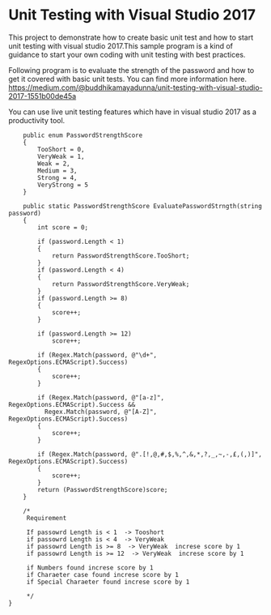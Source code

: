 # Unit Testing with Visual Studio 2017

This project to demonstrate how to create basic unit test and how to start unit testing with visual studio 2017.This sample program is a kind of guidance to start your own coding with unit testing with best practices. 

Following program is to evaluate the strength of the password and how to get it covered with basic unit tests.
You can find more information here.
https://medium.com/@buddhikamayadunna/unit-testing-with-visual-studio-2017-1551b00de45a

You can use live unit testing features which have in visual studio 2017 as a productivity tool.


        public enum PasswordStrengthScore
        {
            TooShort = 0,
            VeryWeak = 1,
            Weak = 2,
            Medium = 3,
            Strong = 4,
            VeryStrong = 5
        }

        public static PasswordStrengthScore EvaluatePasswordStrngth(string password)
        {
            int score = 0;

            if (password.Length < 1)
            {
                return PasswordStrengthScore.TooShort;
            }
            if (password.Length < 4)
            {
                return PasswordStrengthScore.VeryWeak;
            }
            if (password.Length >= 8)
            {
                score++;
            }

            if (password.Length >= 12)
                score++;

            if (Regex.Match(password, @"\d+", RegexOptions.ECMAScript).Success)
            {
                score++;
            }

            if (Regex.Match(password, @"[a-z]", RegexOptions.ECMAScript).Success &&
              Regex.Match(password, @"[A-Z]", RegexOptions.ECMAScript).Success)
            {
                score++;
            }

            if (Regex.Match(password, @".[!,@,#,$,%,^,&,*,?,_,~,-,£,(,)]", RegexOptions.ECMAScript).Success)
            {
                score++;
            }
            return (PasswordStrengthScore)score;
        }

        /* 
         Requirement 

         If passowrd Length is < 1  -> Tooshort
         if passowrd Length is < 4  -> VeryWeak 
         if passowrd Length is >= 8  -> VeryWeak  increse score by 1
         if passowrd Length is >= 12  -> VeryWeak  increse score by 1

         if Numbers found increse score by 1 
         if Charaeter case found increse score by 1
         if Special Charaeter found increse score by 1

         */
    }
